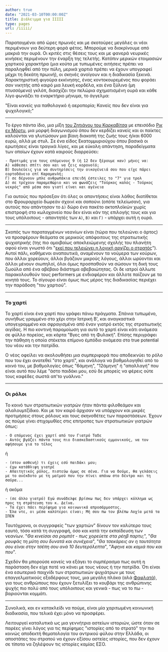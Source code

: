 ```yaml
---
author: true
date: "2021-03-10T00:00:00Z"
title: Διάλειμμα για ΙΙΙΙΙ
type: pages
url: /iiiii/
---
```


Παραταγμένοι από ώρες πρωινές και με σκοτούρες μεγάλες οι νέοι περιμένουν για δεύτερη φορά φέτος. Μπορούμε να διακρίνουμε από μακριά την ουρά. Οι κριτές στις θέσεις τους και με φανερά νευρικές κινήσεις περιμένουν την έναρξη της τελετής. Κατόπιν μερικών ετοιμασιών χαρτικού χαρακτήρα (μια κούτα με τυπωμένες αιτήσεις πρέπει να παραληφθεί από την πύλη, μερικά χαρτιά πρέπει να έχουν υπογραφεί μέχρι τη δεκάτη πρωινή), οι σκηνές ανοίγουν και η διαδικασία ξεκινά. Χαρακτηριστική φιγούρα εκκίνησης, ένας κοντοκουρεμένος που φοράει σαν νικητής από καιρό μια λευκή κορδέλα, και ένα ξύλινο (μη πτυσσόμενο) γκλόπ, διασχίζει την πελώρια σχηματισμένη ουρά και κάθε λίγο φωνάζει το εναρκτήριο μήνυμα, το άγγελμα:

"Είναι κανείς για παθολογικό ή αεροπορία; Κανείς που δεν είναι για ψυχολογικό;"

----

Το έργο πάντα ίδιο, μια μίξη [του Ζητιάνου του Καρκαβίτσα](https://el.wikipedia.org/wiki/%CE%9F_%CE%B6%CE%B7%CF%84%CE%B9%CE%AC%CE%BD%CE%BF%CF%82) με επεισόδιο [Ρικ εν Μόρτυ](https://en.wikipedia.org/wiki/Rick_and_Morty), μια μορφή διαγωνισμού όπου δεν κερδίζει κανείς και οι παίκτες καλούνται να γλυτώσουν μια βίαιη διακοπή της ζωής τους ή/και 6000 ευρώ, αλλά με στυλ. Σε ένα είδος Εκατομμυριούχου όπου βασικά οι ερωτήσεις είναι τραγικά λίγες, και με εύκολη απάντηση, παραδείγματα των οποίων έχουν κατά καιρούς διαρρεύσει: 

```
- Προτιμάς για τους επόμενους 9 (ή 12 δεν ξέρουμε καν) μήνες να:
Α) κάθεσαι σπίτι σου και να ζεις κορονοϊό;
Β) δουλεύεις για να συντηρίσεις την οικογένειά σου που είχε πάρει εορτοδάνειο επί Καραμανλή;
Γ) σε δέρνουν μπλε ανθρωπάκια επειδή έστειλες το "7" για τρολ
Δ) σε τρέχουν παραμεθώριο και να φωνάζεις "Τούρκος καλός - Τούρκος νεκρός" από μέσα σου γιατί είναι και αγένεια
```

Για αυτούς που πρόσεξαν ότι όλες οι απαντήσεις είναι λάθος διατίθεται στο Φρουραρχείο δωρεάν σχοινί και σαπούνι (οπότε τελείωσαν), για αυτούς που απάντησαν το `Δ)` δώρο ένα πακέτο ακτοπλοϊκών χωρίς επιστροφή στο κωλοχανείο που δεν είναι κάν της επιλογής τους και για τους υπόλοιπους - απαντητές των `Α)`, `Β)` και `Γ)` -  υπάρχει αυτή η ουρά.

----

Σκοπός των παραταγμένων νεανίων είναι (τώρα που τελειώνει ο άρτος) να προσφέρουν θεάματα σε μερικούς απόφοιτους της στρατιωτικής ψυχιατρικής (της πιο αμοιβαίως αποκλειώμενης σχολής του πλανήτη αφού είναι γνωστό ότι "[εκεί που τελειώνει η λογική αρχίζει ο στρατός](https://www.slang.gr/definition/12527-ekei-pou-teleionei-i-logiki-arxizei-o-stratos)"). Αυτοί πάλι, καθήμενοι αναπαυτικά, αναμένουν τα νούμερα των κούρων, που άλλοι χορεύουν, άλλοι βγάζουν μικρούς λόγους, άλλοι ωρύονται και άλλοι μένουν σιωπηλοί, όλοι όμως προσπαθούν να σώσουν τη δική τους ζωούλα από ένα αβέβαιο διάστημα αβεβαιώτητας. Οι δε ιατροί άλλωτε παρακολουθούν τους performers με ενδιαφέρον και άλλοτε παίζουν με τα κινητά τους. Το σίγουρο είναι όμως πως μέρος της διαδικασίας περιέχει την παράδοση "του χαρτιού".

----

### Το χαρτί

Το χαρτί είναι ένα χαρτί που γράφει πάνω πράγματα. Σπάνια τυπωμένο, συνήθως γραμμένο στο χέρι στην Ιατρική Β', και αναγκαστικά υπογεγραμμένο και σφραγισμένο από έναν γιατρό εκτός της στρατιωτικής αιγίδας. Η πιο κοντινή παρομοίωση για αυτό το χαρτί είναι κάτι ανάμεσα σε φύλλο πορείας, και κάρτα "Βγες από τη Φυλακή". Επίσης περιγράφει την πάθηση η οποία στέκεται επίμονο έμπόδιο ανάμεσα στο true potential του νέου και την πατρίδα. 

Ο νέος οφείλει να ακολουθήσει μια συμπεριφορά που αποδεικνύει το ρόλο που του έχει ανατεθεί "στο χαρτί", και ανάλογα να βαθμολογηθεί από το κοινό του, με βαθμολογίες όπως "6άμηνη", "12άμηνη" ή "απαλλαγή" που είναι αυτό που λέμε "άστο παιδάκι μου, εσύ δε μπορείς να φέρεις ούτε τους καφέδες σωστά απ'το γυάλινο."

-----

### Οι ρόλοι

Το κοινό των στρατιωτικών γιατρών ήταν πάντα φιλοθεάμον και αλαλουμτζίδικο. Και με τον καιρό άρχισαν να υπάρχουν και μικρές προτιμήσεις στους ρόλους και τους σκηνοθέτες των παραστάσεων. Έχουν ας πούμε γίνει στιχομυθίες στις επιτροπες των στρατιωτικών γιατρών όπως:

```
- Ο επόμενος έχει χαρτί από τον Γιατρό Ταδε
- Αυτός βγάζει πάντα τους πιο διασκεδαστικούς εμμονικούς, να τον αφήσουμε για το τέλος
```

ή

```
- (στον ασθενή) τι έχεις εσύ παιδάκι μου;
- έχω κατάθλιψη γιατρέ
- Απαιτητικός ρόλος, πιστεύω όμως σε σένα. Για να δούμε, θα γελάσεις με το ανέκδοτο με τη μαϊμού που την πίνει απάνω στο δέντρο και τη σαύρα...
```

ή ακόμα

```
- (σε άλλο γιατρό) Εγώ συνάδελφε βρίσκω πως δεν υπάρχει κόλλημα ως προς τη στράτευση του κ. Δείνα.
- Τα έχει πάει περίφημα για κοινωνικά απροσάρμοστος.
- Έλα ντε, οι μέσα καλύτεροι είναι; Μή σου πω τον βλέπω Λοχία μετά τα ΣΠΕΝ
```

Ταυτόχρονα, οι συγγραφείς "των χαρτιών" δίνουν τον καλύτερο τους εαυτό, τόσο κατά τη συγγραφή, όσο και κατά την εκπαίδευση των νεανίων. "_Θα κινείσαι σα ρομπότ - πως χορεύετε στα ρέηβ παρτυ;_", "_Θα ρουφάς τη μύτη σου δυνατά και συνέχεια_", "_Θα τσεκάρεις αν η ταυτότητα σου είναι στην τσέπη σου ανά 10 δευτερόλεπτα_", "_Άφηνε και καμιά που και που_".

Σχεδόν θα μπορούσε κανείς να εξάγει το συμπέρασμα πως αυτή η παράσταση δεν είχε ποτέ να κάνει με τους νέους ή την πατρίδα. Ότι είναι ένα εσωτερικό παιχνίδι των στρατιωτικών ψυχιάτρων με τους επαγγελματικούς εξαδέρφους τους, μια μεγάλη πλάκα (αλά [Φαφλατά](https://el.wikipedia.org/wiki/%CE%9F_%CF%86%CE%B1%CF%86%CE%BB%CE%B1%CF%84%CE%AC%CF%82_(%CF%84%CE%B1%CE%B9%CE%BD%CE%AF%CE%B1))), για τους ανθρώπους που έχουν ξετυλίξει το κουβάρι της ανθρώπινης ψυχής πιο πολύ από τους υπόλοιπους και γενικά - πως να το πω - βαριούνται κομμάτι.

----

Συνολικά, και εν κατακλείδι να πούμε, είναι μία χαριτωμένη κοινωνική διαδικασία, που τελικά έχει μόνο να προσφέρει.

Λειτουργεί καταλυτικά ως μια γεννήτρια αστείων ιστοριών, ώστε όταν σε παρέες γίνει λόγος για τις περίφημες "ιστορίες από το στρατό" την πιο κοινώς αποδεκτή θεματολογία του αντρικού φύλου στην Ελλάδα, οι αποστάτες του στρατού να έχουν εξίσου αστείες ιστορίες, που δεν έχουν σε τίποτα να ζηλέψουν τις ιστορίες καμίας ΕΣΟ. 

 
